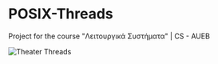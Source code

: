# POSIX-Threads
Project for the course "Λειτουργικά Συστήματα" | CS - AUEB

![Theater Threads](https://github.com/paraskevasleivadaros/POSIX-Threads/blob/master/Theater%20Threads.png)
